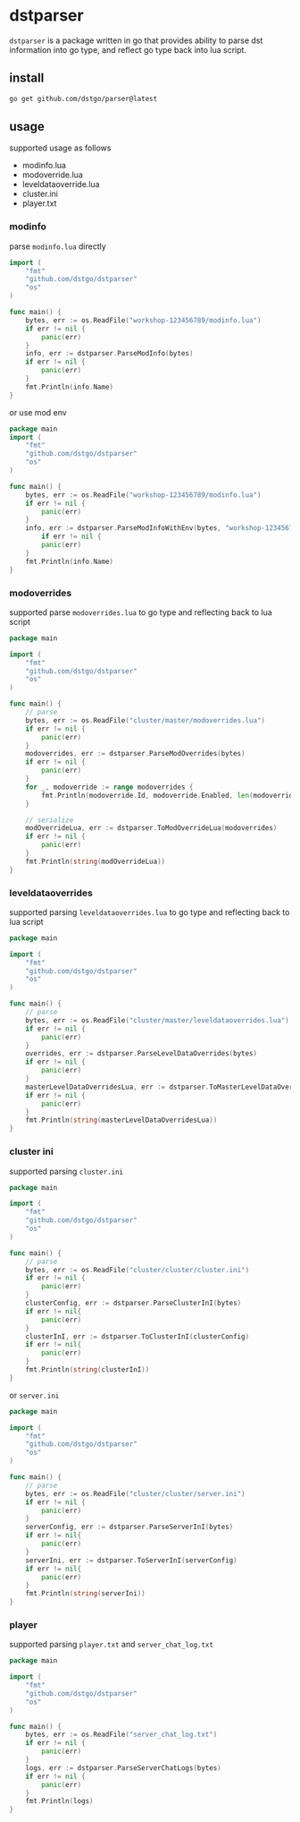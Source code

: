 # dstparser
 
`dstparser` is a package written in go that provides ability to parse dst information into go type, and reflect go type back into lua script.

## install

```bash
go get github.com/dstgo/parser@latest
```

## usage
supported usage as follows

* modinfo.lua
* modoverride.lua
* leveldataoverride.lua
* cluster.ini
* player.txt

### modinfo
parse `modinfo.lua` directly
```go
import (
	"fmt"
	"github.com/dstgo/dstparser"
	"os"
)

func main() {
	bytes, err := os.ReadFile("workshop-123456789/modinfo.lua")
	if err != nil {
		panic(err)
	}
	info, err := dstparser.ParseModInfo(bytes)
	if err != nil {
		panic(err)
	}
	fmt.Println(info.Name)
}
```
or use mod env
```go
package main
import (
    "fmt"
    "github.com/dstgo/dstparser"
    "os"
)

func main() {
    bytes, err := os.ReadFile("workshop-123456789/modinfo.lua")
    if err != nil {
        panic(err)
    }
    info, err := dstparser.ParseModInfoWithEnv(bytes, "workshop-123456789", "zh")
        if err != nil {
        panic(err)
    }
    fmt.Println(info.Name)
}

```

### modoverrides
supported parse `modoverrides.lua` to go type and reflecting back to lua script
```go
package main

import (
	"fmt"
	"github.com/dstgo/dstparser"
	"os"
)

func main() {
	// parse
	bytes, err := os.ReadFile("cluster/master/modoverrides.lua")
	if err != nil {
		panic(err)
	}
	modoverrides, err := dstparser.ParseModOverrides(bytes)
	if err != nil {
		panic(err)
	}
	for _, modoverride := range modoverrides {
		fmt.Println(modoverride.Id, modoverride.Enabled, len(modoverride.Items))
	}

	// serialize
	modOverrideLua, err := dstparser.ToModOverrideLua(modoverrides)
	if err != nil {
		panic(err)
	}
	fmt.Println(string(modOverrideLua))
}
```

### leveldataoverrides
supported parsing `leveldataoverrides.lua` to go type and reflecting back to lua script
```go
package main

import (
	"fmt"
	"github.com/dstgo/dstparser"
	"os"
)

func main() {
	// parse
	bytes, err := os.ReadFile("cluster/master/leveldataoverrides.lua")
	if err != nil {
		panic(err)
	}
	overrides, err := dstparser.ParseLevelDataOverrides(bytes)
	if err != nil {
		panic(err)
	}
	masterLevelDataOverridesLua, err := dstparser.ToMasterLevelDataOverridesLua(overrides)
	if err != nil {
		panic(err)
	}
	fmt.Println(string(masterLevelDataOverridesLua))
}
```

### cluster ini
supported parsing `cluster.ini `
```go
package main

import (
	"fmt"
	"github.com/dstgo/dstparser"
	"os"
)

func main() {
	// parse
	bytes, err := os.ReadFile("cluster/cluster/cluster.ini")
	if err != nil {
		panic(err)
	}
	clusterConfig, err := dstparser.ParseClusterInI(bytes)
	if err != nil{
		panic(err)
	}
	clusterInI, err := dstparser.ToClusterInI(clusterConfig)
	if err != nil{
		panic(err)
	}
	fmt.Println(string(clusterInI))
}
```
or `server.ini`
```go
package main

import (
	"fmt"
	"github.com/dstgo/dstparser"
	"os"
)

func main() {
	// parse
	bytes, err := os.ReadFile("cluster/cluster/server.ini")
	if err != nil {
		panic(err)
	}
	serverConfig, err := dstparser.ParseServerInI(bytes)
	if err != nil{
		panic(err)
	}
	serverIni, err := dstparser.ToServerInI(serverConfig)
	if err != nil{
		panic(err)
	}
	fmt.Println(string(serverIni))
}
```

### player
supported parsing `player.txt` and `server_chat_log.txt`
```go
package main

import (
	"fmt"
	"github.com/dstgo/dstparser"
	"os"
)

func main() {
	bytes, err := os.ReadFile("server_chat_log.txt")
	if err != nil {
		panic(err)
	}
	logs, err := dstparser.ParseServerChatLogs(bytes)
	if err != nil {
		panic(err)
	}
	fmt.Println(logs)
}
```